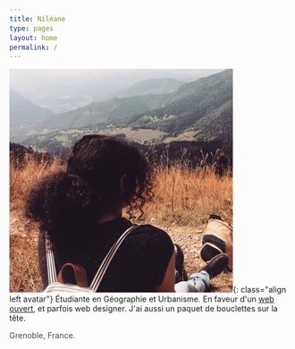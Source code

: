 ```yaml
---
title: Niléane
type: pages
layout: home
permalink: /
---
```

![Photo de profil](/images/layout/logos/ChartreuseGazing-squared-400x400.jpg){: class="align left avatar"} Étudiante en Géographie et Urbanisme. En faveur d'un [web ouvert](https://www.mozilla.org/fr/about/manifesto/), et parfois web designer. J'ai aussi un paquet de bouclettes sur la tête.

<span style="opacity:.8;"><span class="octicon octicon-location"></span> Grenoble, France.</span>
